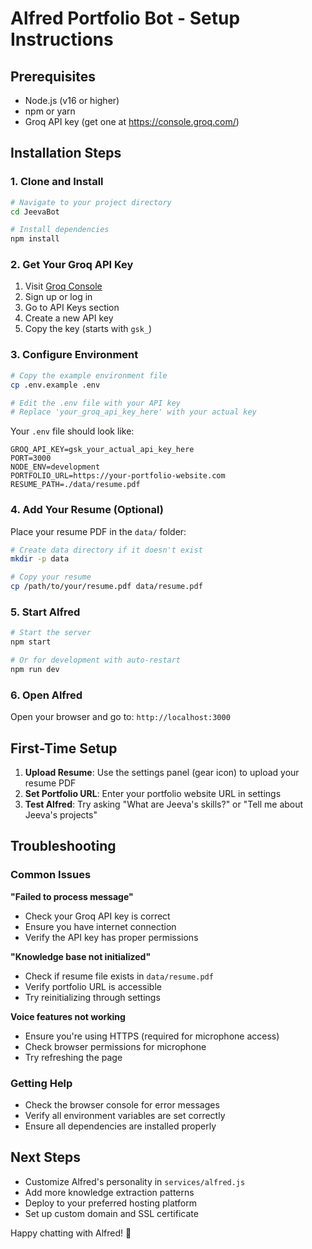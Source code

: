 # Alfred Portfolio Bot - Setup Instructions

## Prerequisites

- Node.js (v16 or higher)
- npm or yarn
- Groq API key (get one at https://console.groq.com/)

## Installation Steps

### 1. Clone and Install

```bash
# Navigate to your project directory
cd JeevaBot

# Install dependencies
npm install
```

### 2. Get Your Groq API Key

1. Visit [Groq Console](https://console.groq.com/)
2. Sign up or log in
3. Go to API Keys section
4. Create a new API key
5. Copy the key (starts with `gsk_`)

### 3. Configure Environment

```bash
# Copy the example environment file
cp .env.example .env

# Edit the .env file with your API key
# Replace 'your_groq_api_key_here' with your actual key
```

Your `.env` file should look like:
```env
GROQ_API_KEY=gsk_your_actual_api_key_here
PORT=3000
NODE_ENV=development
PORTFOLIO_URL=https://your-portfolio-website.com
RESUME_PATH=./data/resume.pdf
```

### 4. Add Your Resume (Optional)

Place your resume PDF in the `data/` folder:
```bash
# Create data directory if it doesn't exist
mkdir -p data

# Copy your resume
cp /path/to/your/resume.pdf data/resume.pdf
```

### 5. Start Alfred

```bash
# Start the server
npm start

# Or for development with auto-restart
npm run dev
```

### 6. Open Alfred

Open your browser and go to: `http://localhost:3000`

## First-Time Setup

1. **Upload Resume**: Use the settings panel (gear icon) to upload your resume PDF
2. **Set Portfolio URL**: Enter your portfolio website URL in settings
3. **Test Alfred**: Try asking "What are Jeeva's skills?" or "Tell me about Jeeva's projects"

## Troubleshooting

### Common Issues

**"Failed to process message"**
- Check your Groq API key is correct
- Ensure you have internet connection
- Verify the API key has proper permissions

**"Knowledge base not initialized"**
- Check if resume file exists in `data/resume.pdf`
- Verify portfolio URL is accessible
- Try reinitializing through settings

**Voice features not working**
- Ensure you're using HTTPS (required for microphone access)
- Check browser permissions for microphone
- Try refreshing the page

### Getting Help

- Check the browser console for error messages
- Verify all environment variables are set correctly
- Ensure all dependencies are installed properly

## Next Steps

- Customize Alfred's personality in `services/alfred.js`
- Add more knowledge extraction patterns
- Deploy to your preferred hosting platform
- Set up custom domain and SSL certificate

Happy chatting with Alfred! 🎩
